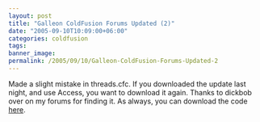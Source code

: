 ```yaml
---
layout: post
title: "Galleon ColdFusion Forums Updated (2)"
date: "2005-09-10T10:09:00+06:00"
categories: coldfusion 
tags: 
banner_image: 
permalink: /2005/09/10/Galleon-ColdFusion-Forums-Updated-2
---
```


Made a slight mistake in threads.cfc. If you downloaded the update last night, and use Access, you want to download it again. Thanks to dickbob over on my forums for finding it. As always, you can download the code <a href="http://ray.camdenfamily.com/downloads/forums.zip">here</a>.